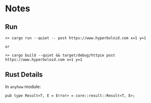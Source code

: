 # Notes
## Run
```
>> cargo run --quiet -- post https://www.hyperboloid.com x=1 y=1

or

>> cargo build --quiet && target/debug/httpie post https://www.hyperboloid.com x=1 y=1
```

## Rust Details
In `anyhow` module:
```
pub type Result<T, E = Error> = core::result::Result<T, E>;
```